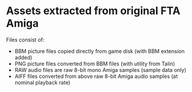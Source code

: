 # Assets extracted from original FTA Amiga

Files consist of:

* BBM picture files copied directly from game disk (with BBM extension added)
* PNG picture files converted from BBM files (with utility from Talin)
* RAW audio files are raw 8-bit mono Amiga samples (sample data only)
* AIFF files converted from above raw 8-bit Amiga audio samples (at nominal playback rate)
